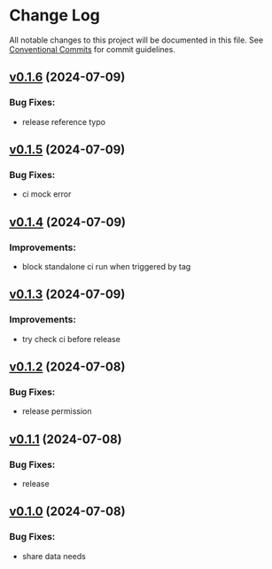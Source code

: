 # Change Log

All notable changes to this project will be documented in this file.
See [Conventional Commits](Https://conventionalcommits.org) for commit guidelines.

<!-- changelog -->

## [v0.1.6](https://github.com/cao7113/hello-github/compare/v0.1.5...v0.1.6) (2024-07-09)




### Bug Fixes:

* release reference typo

## [v0.1.5](https://github.com/cao7113/hello-github/compare/v0.1.4...v0.1.5) (2024-07-09)




### Bug Fixes:

* ci mock error

## [v0.1.4](https://github.com/cao7113/hello-github/compare/v0.1.3...v0.1.4) (2024-07-09)




### Improvements:

* block standalone ci run when triggered by tag

## [v0.1.3](https://github.com/cao7113/hello-github/compare/v0.1.2...v0.1.3) (2024-07-09)




### Improvements:

* try check ci before release

## [v0.1.2](https://github.com/cao7113/hello-github/compare/v0.1.1...v0.1.2) (2024-07-08)




### Bug Fixes:

* release permission

## [v0.1.1](https://github.com/cao7113/hello-github/compare/v0.1.0...v0.1.1) (2024-07-08)




### Bug Fixes:

* release

## [v0.1.0](https://github.com/cao7113/hello-github/compare/v0.1.0...v0.1.0) (2024-07-08)




### Bug Fixes:

* share data needs

